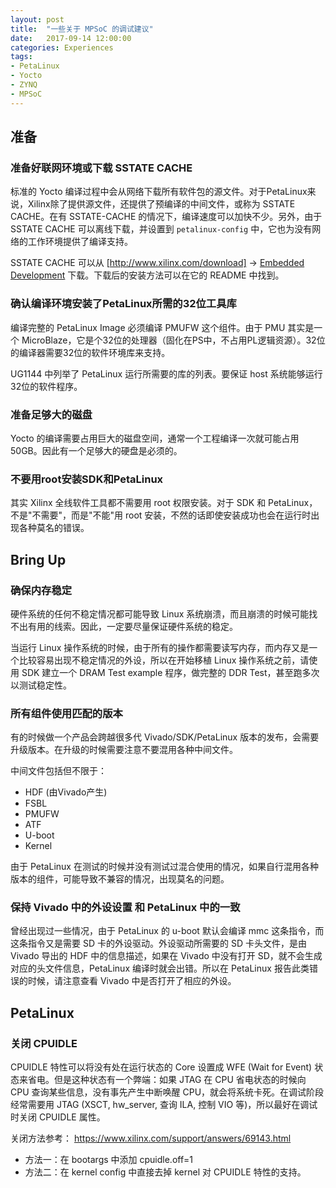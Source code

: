 ```yaml
---
layout: post
title:  "一些关于 MPSoC 的调试建议"
date:   2017-09-14 12:00:00
categories: Experiences
tags:
- PetaLinux
- Yocto
- ZYNQ
- MPSoC
---
```


## 准备

### 准备好联网环境或下载 SSTATE CACHE

标准的 Yocto 编译过程中会从网络下载所有软件包的源文件。对于PetaLinux来说，Xilinx除了提供源文件，还提供了预编译的中间文件，或称为 SSTATE CACHE。在有 SSTATE-CACHE 的情况下，编译速度可以加快不少。另外，由于 SSTATE CACHE 可以离线下载，并设置到 `petalinux-config` 中，它也为没有网络的工作环境提供了编译支持。

SSTATE CACHE 可以从 [http://www.xilinx.com/download] -> [Embedded Development](https://www.xilinx.com/support/download/index.html/content/xilinx/en/downloadNav/embedded-design-tools.html) 下载。下载后的安装方法可以在它的 README 中找到。


### 确认编译环境安装了PetaLinux所需的32位工具库

编译完整的 PetaLinux Image 必须编译 PMUFW 这个组件。由于 PMU 其实是一个 MicroBlaze，它是个32位的处理器（固化在PS中，不占用PL逻辑资源）。32位的编译器需要32位的软件环境库来支持。

UG1144 中列举了 PetaLinux 运行所需要的库的列表。要保证 host 系统能够运行32位的软件程序。

### 准备足够大的磁盘

Yocto 的编译需要占用巨大的磁盘空间，通常一个工程编译一次就可能占用 50GB。因此有一个足够大的硬盘是必须的。

### 不要用root安装SDK和PetaLinux

其实 Xilinx 全线软件工具都不需要用 root 权限安装。对于 SDK 和 PetaLinux，不是"不需要"，而是"不能"用 root 安装，不然的话即使安装成功也会在运行时出现各种莫名的错误。

## Bring Up

### 确保内存稳定

硬件系统的任何不稳定情况都可能导致 Linux 系统崩溃，而且崩溃的时候可能找不出有用的线索。因此，一定要尽量保证硬件系统的稳定。

当运行 Linux 操作系统的时候，由于所有的操作都需要读写内存，而内存又是一个比较容易出现不稳定情况的外设，所以在开始移植 Linux 操作系统之前，请使用 SDK 建立一个 DRAM Test example 程序，做完整的 DDR Test，甚至跑多次以测试稳定性。

### 所有组件使用匹配的版本

有的时候做一个产品会跨越很多代 Vivado/SDK/PetaLinux 版本的发布，会需要升级版本。在升级的时候需要注意不要混用各种中间文件。

中间文件包括但不限于：
- HDF (由Vivado产生)
- FSBL
- PMUFW
- ATF
- U-boot
- Kernel

由于 PetaLinux 在测试的时候并没有测试过混合使用的情况，如果自行混用各种版本的组件，可能导致不兼容的情况，出现莫名的问题。


### 保持 Vivado 中的外设设置 和 PetaLinux 中的一致 

曾经出现过一些情况，由于 PetaLinux 的 u-boot 默认会编译 mmc 这条指令，而这条指令又是需要 SD 卡的外设驱动。外设驱动所需要的 SD 卡头文件，是由 Vivado 导出的 HDF 中的信息描述，如果在 Vivado 中没有打开 SD，就不会生成对应的头文件信息，PetaLinux 编译时就会出错。所以在 PetaLinux 报告此类错误的时候，请注意查看 Vivado 中是否打开了相应的外设。

## PetaLinux

### 关闭 CPUIDLE
CPUIDLE 特性可以将没有处在运行状态的 Core 设置成 WFE (Wait for Event) 状态来省电。但是这种状态有一个弊端：如果 JTAG 在 CPU 省电状态的时候向 CPU 查询某些信息，没有事先产生中断唤醒 CPU，就会将系统卡死。在调试阶段经常需要用 JTAG (XSCT, hw_server, 查询 ILA, 控制 VIO 等)，所以最好在调试时关闭 CPUIDLE 属性。

关闭方法参考： https://www.xilinx.com/support/answers/69143.html

- 方法一：在 bootargs 中添加 cpuidle.off=1
- 方法二：在 kernel config 中直接去掉 kernel 对 CPUIDLE 特性的支持。
